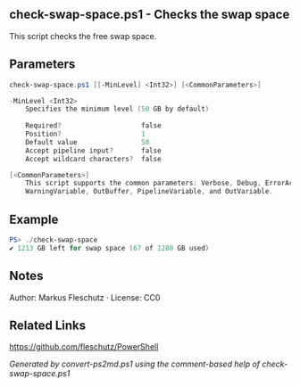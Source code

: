 ## check-swap-space.ps1 - Checks the swap space

This script checks the free swap space.

## Parameters
```powershell
check-swap-space.ps1 [[-MinLevel] <Int32>] [<CommonParameters>]

-MinLevel <Int32>
    Specifies the minimum level (50 GB by default)
    
    Required?                    false
    Position?                    1
    Default value                50
    Accept pipeline input?       false
    Accept wildcard characters?  false

[<CommonParameters>]
    This script supports the common parameters: Verbose, Debug, ErrorAction, ErrorVariable, WarningAction, 
    WarningVariable, OutBuffer, PipelineVariable, and OutVariable.
```

## Example
```powershell
PS> ./check-swap-space
✔️ 1213 GB left for swap space (67 of 1280 GB used)

```

## Notes
Author: Markus Fleschutz · License: CC0

## Related Links
https://github.com/fleschutz/PowerShell

*Generated by convert-ps2md.ps1 using the comment-based help of check-swap-space.ps1*
